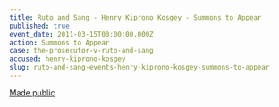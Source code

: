 ```yaml
---
title: Ruto and Sang - Henry Kiprono Kosgey - Summons to Appear
published: true
event_date: 2011-03-15T00:00:00.000Z
action: Summons to Appear
case: the-prosecutor-v-ruto-and-sang
accused: henry-kiprono-kosgey
slug: ruto-and-sang-events-henry-kiprono-kosgey-summons-to-appear
---
```



[Made public](https://www.icc-cpi.int/Pages/record.aspx?docNo=ICC-01/09-02/11-01)